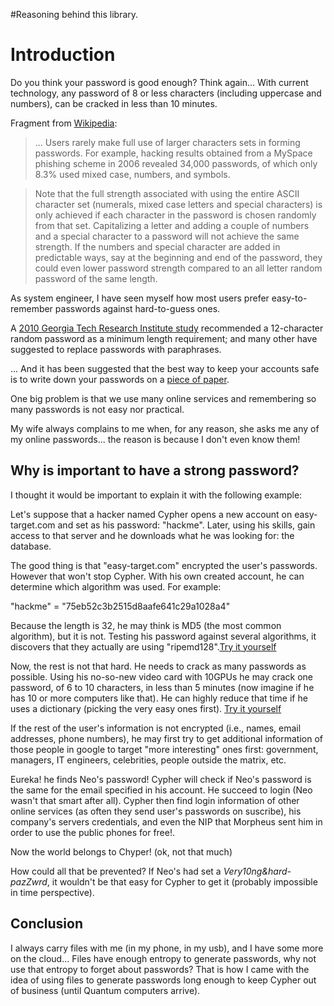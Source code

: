 #Reasoning behind this library.

# Introduction #

Do you think your password is good enough? Think again...
With current technology, any password of 8 or less characters (including uppercase and numbers), can be cracked in less than 10 minutes.

Fragment from [Wikipedia](http://en.wikipedia.org/wiki/Password_strength):

> ... Users rarely make full use of larger characters sets in forming passwords. For example, hacking results obtained from a MySpace phishing scheme in 2006 revealed 34,000 passwords, of which only 8.3% used mixed case, numbers, and symbols.

> Note that the full strength associated with using the entire ASCII character set (numerals, mixed case letters and special characters) is only achieved if each character in the password is chosen randomly from that set. Capitalizing a letter and adding a couple of numbers and a special character to a password will not achieve the same strength. If the numbers and special character are added in predictable ways, say at the beginning and end of the password, they could even lower password strength compared to an all letter random password of the same length.

As system engineer, I have seen myself how most users prefer easy-to-remember passwords against hard-to-guess ones.

A [2010 Georgia Tech Research Institute study](http://en.wikipedia.org/wiki/Password_strength#cite_note-msnbc-19) recommended a 12-character random password as a minimum length requirement; and many other have suggested to replace passwords with paraphrases.

... And it has been suggested that the best way to keep your accounts safe is to write down your passwords on a [piece of paper](http://www.youtube.com/watch?v=VldMq4NyKWY).

One big problem is that we use many online services and remembering so many passwords is not easy nor practical.

My wife always complains to me when, for any reason, she asks me any of my online passwords... the reason is because I don't even know them!

## Why is important to have a strong password? ##

I thought it would be important to explain it with the following example:

Let's suppose that a hacker named Cypher opens a new account on easy-target.com and set as his password: "hackme". Later, using his skills, gain access to that server and he downloads what he was looking for: the database.

The good thing is that "easy-target.com" encrypted the user's passwords. However that won't stop Cypher. With his own created account, he can determine which algorithm was used. For example:

"hackme" = "75eb52c3b2515d8aafe641c29a1028a4"

Because the length is 32, he may think is MD5 (the most common algorithm), but it is not. Testing his password against several algorithms, it discovers that they actually are using "ripemd128".[Try it yourself](http://security.alepe.com/hash.php)

Now, the rest is not that hard. He needs to crack as many passwords as possible. Using his no-so-new video card with 10GPUs he may crack one password, of 6 to 10 characters, in less than 5 minutes (now imagine if he has 10 or more computers like that). He can highly reduce that time if he uses a dictionary (picking the very easy ones first). [Try it yourself](http://security.alepe.com/passchk.php)

If the rest of the user's information is not encrypted (i.e., names, email addresses, phone numbers), he may first try to get additional information of those people in google to target "more interesting" ones first: government, managers, IT engineers, celebrities, people outside the matrix, etc.

Eureka! he finds Neo's password! Cypher will check if Neo's password is the same for the email specified in his account. He succeed to login (Neo wasn't that smart after all). Cypher then find login information of other online services (as often they send user's passwords on suscribe), his company's servers credentials, and even the NIP that Morpheus sent him in order to use the public phones for free!.

Now the world belongs to Chyper! (ok, not that much)

How could all that be prevented? If Neo's had set a _Very10ng&hard-pazZwrd_, it wouldn't be that easy for Cypher to get it (probably impossible in time perspective).

## Conclusion ##

I always carry files with me (in my phone, in my usb), and I have some more on the cloud... Files have enough entropy to generate passwords, why not use that entropy to forget about passwords? That is how I came with the idea of using files to generate passwords long enough to keep Cypher out of business (until Quantum computers arrive).